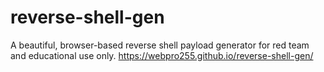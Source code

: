 # reverse-shell-gen
A beautiful, browser-based reverse shell payload generator for red team and educational use only.
https://webpro255.github.io/reverse-shell-gen/
